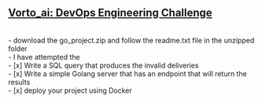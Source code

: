 ## <ins>Vorto_ai: DevOps Engineering Challenge  </ins><br/> 
<br/>
- download the go_project.zip and follow the readme.txt file in the unzipped folder <br/>
- I have attempted the <br/>
 - [x] Write a SQL query that produces the invalid deliveries <br/>
 - [x] Write a simple Golang server that has an endpoint that will return the results <br/>
 - [x] deploy your project using Docker <br/>
